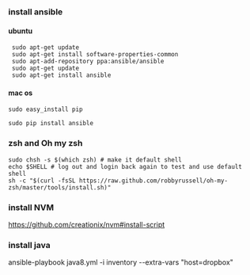 
### install ansible

#### ubuntu

```
 sudo apt-get update
 sudo apt-get install software-properties-common
 sudo apt-add-repository ppa:ansible/ansible
 sudo apt-get update
 sudo apt-get install ansible
```

#### mac os

```
sudo easy_install pip

sudo pip install ansible

```


### zsh and Oh my zsh

```
sudo chsh -s $(which zsh) # make it default shell
echo $SHELL # log out and login back again to test and use default shell
sh -c "$(curl -fsSL https://raw.github.com/robbyrussell/oh-my-zsh/master/tools/install.sh)"
```

### install NVM

https://github.com/creationix/nvm#install-script

### install java 

ansible-playbook java8.yml -i inventory --extra-vars "host=dropbox" 
